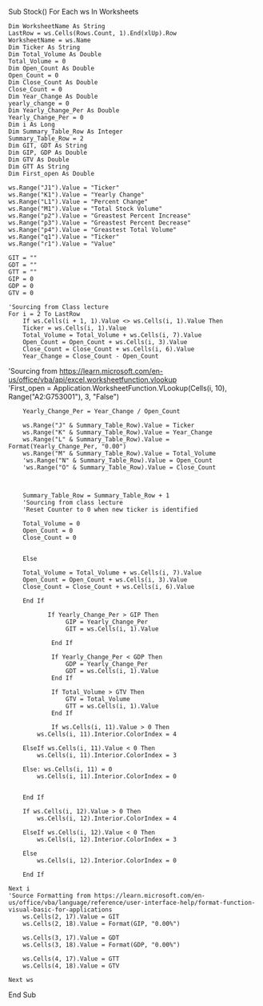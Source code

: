 Sub Stock()
    For Each ws In Worksheets
    
    Dim WorksheetName As String
    LastRow = ws.Cells(Rows.Count, 1).End(xlUp).Row
    WorksheetName = ws.Name
    Dim Ticker As String
    Dim Total_Volume As Double
    Total_Volume = 0
    Dim Open_Count As Double
    Open_Count = 0
    Dim Close_Count As Double
    Close_Count = 0
    Dim Year_Change As Double
    yearly_change = 0
    Dim Yearly_Change_Per As Double
    Yearly_Change_Per = 0
    Dim i As Long
    Dim Summary_Table_Row As Integer
    Summary_Table_Row = 2
    Dim GIT, GDT As String
    Dim GIP, GDP As Double
    Dim GTV As Double
    Dim GTT As String
    Dim First_open As Double
    
    ws.Range("J1").Value = "Ticker"
    ws.Range("K1").Value = "Yearly Change"
    ws.Range("L1").Value = "Percent Change"
    ws.Range("M1").Value = "Total Stock Volume"
    ws.Range("p2").Value = "Greastest Percent Increase"
    ws.Range("p3").Value = "Greastest Percent Decrease"
    ws.Range("p4").Value = "Greastest Total Volume"
    ws.Range("q1").Value = "Ticker"
    ws.Range("r1").Value = "Value"
    
    GIT = ""
    GDT = ""
    GTT = ""
    GIP = 0
    GDP = 0
    GTV = 0
    
    'Sourcing from Class lecture
    For i = 2 To LastRow
        If ws.Cells(i + 1, 1).Value <> ws.Cells(i, 1).Value Then
        Ticker = ws.Cells(i, 1).Value
        Total_Volume = Total_Volume + ws.Cells(i, 7).Value
        Open_Count = Open_Count + ws.Cells(i, 3).Value
        Close_Count = Close_Count + ws.Cells(i, 6).Value
        Year_Change = Close_Count - Open_Count
        
'Sourcing from https://learn.microsoft.com/en-us/office/vba/api/excel.worksheetfunction.vlookup        
'First_open = Application.WorksheetFunction.VLookup(Cells(i, 10), Range("A2:G753001"), 3, "False")
                
        Yearly_Change_Per = Year_Change / Open_Count
        
        ws.Range("J" & Summary_Table_Row).Value = Ticker
        ws.Range("K" & Summary_Table_Row).Value = Year_Change
        ws.Range("L" & Summary_Table_Row).Value = Format(Yearly_Change_Per, "0.00")
        ws.Range("M" & Summary_Table_Row).Value = Total_Volume
        'ws.Range("N" & Summary_Table_Row).Value = Open_Count
        'ws.Range("O" & Summary_Table_Row).Value = Close_Count
                
        
        
        Summary_Table_Row = Summary_Table_Row + 1
        'Sourcing from class lecture
        'Reset Counter to 0 when new ticker is identified
        
        Total_Volume = 0
        Open_Count = 0
        Close_Count = 0
        
        
        Else
        
        Total_Volume = Total_Volume + ws.Cells(i, 7).Value
        Open_Count = Open_Count + ws.Cells(i, 3).Value
        Close_Count = Close_Count + ws.Cells(i, 6).Value
        
        End If
        
               If Yearly_Change_Per > GIP Then
                    GIP = Yearly_Change_Per
                    GIT = ws.Cells(i, 1).Value
                    
                End If
                
                If Yearly_Change_Per < GDP Then
                    GDP = Yearly_Change_Per
                    GDT = ws.Cells(i, 1).Value
                End If
                
                If Total_Volume > GTV Then
                    GTV = Total_Volume
                    GTT = ws.Cells(i, 1).Value
                End If
                
                If ws.Cells(i, 11).Value > 0 Then
            ws.Cells(i, 11).Interior.ColorIndex = 4
            
        ElseIf ws.Cells(i, 11).Value < 0 Then
            ws.Cells(i, 11).Interior.ColorIndex = 3
        
        Else: ws.Cells(i, 11) = 0
            ws.Cells(i, 11).Interior.ColorIndex = 0
            
            
        End If
        
        If ws.Cells(i, 12).Value > 0 Then
            ws.Cells(i, 12).Interior.ColorIndex = 4
            
        ElseIf ws.Cells(i, 12).Value < 0 Then
            ws.Cells(i, 12).Interior.ColorIndex = 3
        
        Else
            ws.Cells(i, 12).Interior.ColorIndex = 0
                      
        End If
    
    Next i
    'Source Formatting from https://learn.microsoft.com/en-us/office/vba/language/reference/user-interface-help/format-function-visual-basic-for-applications
        ws.Cells(2, 17).Value = GIT
        ws.Cells(2, 18).Value = Format(GIP, "0.00%")
        
        ws.Cells(3, 17).Value = GDT
        ws.Cells(3, 18).Value = Format(GDP, "0.00%")
        
        ws.Cells(4, 17).Value = GTT
        ws.Cells(4, 18).Value = GTV
      
    Next ws
    
End Sub
